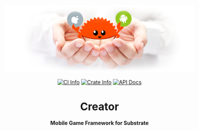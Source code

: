 <div align="center">
<img src="docs/splash.png" alt="Creator Splash Image" />

<a href="https://github.com/enfipy/creator/actions"><img alt="CI Info" src="https://github.com/enfipy/creator/workflows/CI/badge.svg"/></a>
<a href="https://crates.io/crates/creator"><img alt="Crate Info" src="https://img.shields.io/crates/v/creator.svg"/></a>
<a href="https://docs.rs/creator/"><img alt="API Docs" src="https://img.shields.io/badge/docs.rs-creator-green"/></a>

<h1>Creator</h1>

<p>
<strong>Mobile Game Framework for Substrate</strong>
</p>
</div>
